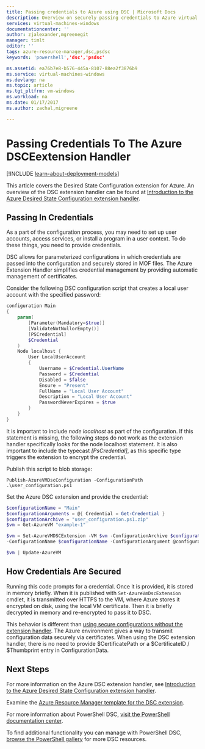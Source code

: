 ```yaml
---
title: Passing credentials to Azure using DSC | Microsoft Docs
description: Overview on securely passing credentials to Azure virtual machines using PowerShell Desired State Configuration
services: virtual-machines-windows
documentationcenter: ''
author: zjalexander,mgreenegit
manager: timlt
editor: ''
tags: azure-resource-manager,dsc,psdsc
keywords: 'powershell','dsc','psdsc'

ms.assetid: ea76b7e8-b576-445a-8107-88ea2f3876b9
ms.service: virtual-machines-windows
ms.devlang: na
ms.topic: article
ms.tgt_pltfrm: vm-windows
ms.workload: na
ms.date: 01/17/2017
ms.author: zachal,migreene

---
```

# Passing Credentials To The Azure DSCEextension Handler
[!INCLUDE [learn-about-deployment-models](../../../includes/learn-about-deployment-models-both-include.md)]

This article covers the Desired State Configuration extension for Azure.
An overview of the DSC extension handler can be found at
[Introduction to the Azure Desired State Configuration extension handler](extensions-dsc-overview.md?toc=%2fazure%2fvirtual-machines%2fwindows%2ftoc.json).

## Passing In Credentials

As a part of the configuration process,
you may need to set up user accounts, access services,
or install a program in a user context. To do these things,
you need to provide credentials.

DSC allows for parameterized configurations
in which credentials are passed into the configuration
and securely stored in MOF files.
The Azure Extension Handler simplifies credential management
by providing automatic management of certificates.

Consider the following DSC configuration script
that creates a local user account with the specified password:

```powershell
configuration Main
{
    param(
        [Parameter(Mandatory=$true)]
        [ValidateNotNullorEmpty()]
        [PSCredential]
        $Credential
    )
    Node localhost {
        User LocalUserAccount
        {
            Username = $Credential.UserName
            Password = $Credential
            Disabled = $false
            Ensure = "Present"
            FullName = "Local User Account"
            Description = "Local User Account"
            PasswordNeverExpires = $true
        }
    }
}
```

It is important to include *node localhost* as part of the configuration.
If this statement is missing,
the following steps do not work as the extension handler specifically looks
for the node localhost statement.
It is also important to include the typecast *[PsCredential]*,
as this specific type triggers the extension to encrypt the credential.

Publish this script to blob storage:

`Publish-AzureVMDscConfiguration -ConfigurationPath .\user_configuration.ps1`

Set the Azure DSC extension and provide the credential:

```powershell
$configurationName = "Main"
$configurationArguments = @{ Credential = Get-Credential }
$configurationArchive = "user_configuration.ps1.zip"
$vm = Get-AzureVM "example-1"

$vm = Set-AzureVMDSCExtension -VM $vm -ConfigurationArchive $configurationArchive 
-ConfigurationName $configurationName -ConfigurationArgument @configurationArguments

$vm | Update-AzureVM
```

## How Credentials Are Secured

Running this code prompts for a credential.
Once it is provided, it is stored in memory briefly.
When it is published with `Set-AzureVmDscExtension` cmdlet,
it is transmitted over HTTPS to the VM,
where Azure stores it encrypted on disk,
using the local VM certificate.
Then it is briefly decrypted in memory and re-encrypted to pass it to DSC.

This behavior is different than
[using secure configurations without the extension handler](https://msdn.microsoft.com/powershell/dsc/securemof). The Azure environment gives a way to transmit configuration data securely via certificates. When using the DSC extension handler, there is no need to provide $CertificatePath or a $CertificateID / $Thumbprint entry in ConfigurationData.

## Next Steps

For more information on the Azure DSC extension handler, see
[Introduction to the Azure Desired State Configuration extension handler](extensions-dsc-overview.md?toc=%2fazure%2fvirtual-machines%2fwindows%2ftoc.json).

Examine the
[Azure Resource Manager template for the DSC extension](extensions-dsc-template.md?toc=%2fazure%2fvirtual-machines%2fwindows%2ftoc.json).

For more information about PowerShell DSC,
[visit the PowerShell documentation center](https://msdn.microsoft.com/powershell/dsc/overview).

To find additional functionality you can manage with PowerShell DSC,
[browse the PowerShell gallery](https://www.powershellgallery.com/packages?q=DscResource&x=0&y=0)
for more DSC resources.
